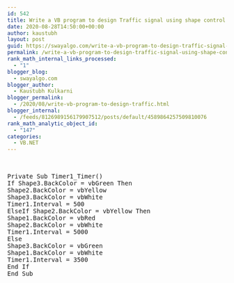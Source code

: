 ```yaml
---
id: 542
title: Write a VB program to design Traffic signal using shape control.
date: 2020-08-28T14:50:00+00:00
author: kaustubh
layout: post
guid: https://swayalgo.com/write-a-vb-program-to-design-traffic-signal-using-shape-control/
permalink: /write-a-vb-program-to-design-traffic-signal-using-shape-control/
rank_math_internal_links_processed:
  - "1"
blogger_blog:
  - swayalgo.com
blogger_author:
  - Kaustubh Kulkarni
blogger_permalink:
  - /2020/08/write-vb-program-to-design-traffic.html
blogger_internal:
  - /feeds/8126989156179907512/posts/default/4589864257509810076
rank_math_analytic_object_id:
  - "147"
categories:
  - VB.NET
---
```

<pre><br /><br />Private Sub Timer1_Timer()<br />If Shape3.BackColor = vbGreen Then<br />Shape2.BackColor = vbYellow<br />Shape3.BackColor = vbWhite<br />Timer1.Interval = 500<br />ElseIf Shape2.BackColor = vbYellow Then<br />Shape1.BackColor = vbRed<br />Shape2.BackColor = vbWhite<br />Timer1.Interval = 5000<br />Else<br />Shape3.BackColor = vbGreen<br />Shape1.BackColor = vbWhite<br />Timer1.Interval = 3500<br />End If<br />End Sub<br /><br /><br /></pre>